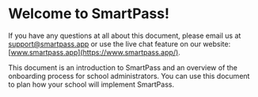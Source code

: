 # Welcome to SmartPass!

If you have any questions at all about this document, please email us at support@smartpass.app or use the live chat feature on our website: [www.smartpass.app](https://www.smartpass.app/).
 
This document is an introduction to SmartPass and an overview of the onboarding process for school administrators. You
can use this document to plan how your school will implement SmartPass.
